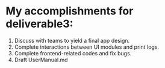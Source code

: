 # My accomplishments for deliverable3:

1. Discuss with teams to yield a final app design.
2. Complete interactions between UI modules and print logs.
3. Complete frontend-related codes and fix bugs.
4. Draft UserManual.md